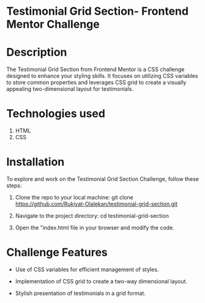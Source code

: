 # Testimonial Grid Section- Frontend Mentor Challenge

# Description

The Testimonial Grid Section from Frontend Mentor is a CSS challenge designed to enhance your styling skills. It focuses on utilizing CSS variables to store common properties and leverages CSS grid to create a visually appealing two-dimensional layout for testimonials.

# Technologies used

1. HTML
2. CSS

# Installation

To explore and work on the Testimonial Grid Section Challenge, follow these steps:

1. Clone the repo to your local machine: git clone https://github.com/Rukiyat-Olalekan/testimonial-grid-section.git

2. Navigate to the project directory: cd testimonial-grid-section

3. Open the "index.html file in your browser and modify the code.

# Challenge Features

- Use of CSS variables for efficient management of styles.

- Implementation of CSS grid to create a two-way dimensional layout.

- Stylish presentation of testimonials in a grid format.
